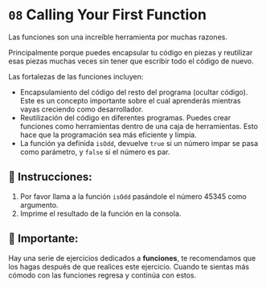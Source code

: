 # `08` Calling Your First Function
Las funciones son una increíble herramienta por muchas razones.

Principalmente porque puedes encapsular tu código en piezas y reutilizar esas piezas muchas veces sin tener que escribir todo el código de nuevo.

Las fortalezas de las funciones incluyen:

- Encapsulamiento del código del resto del programa (ocultar código). Este es un concepto importante sobre el cual aprenderás mientras vayas creciendo como desarrollador.
- Reutilización del código en diferentes programas. Puedes crear funciones como herramientas dentro de una caja de herramientas. Esto hace que la programación sea más eficiente y limpia.
- La función ya definida `isOdd`, devuelve `true` si un número impar se pasa como parámetro, y `false` si el número es par.

## 📝 Instrucciones:
1. Por favor llama a la función `isOdd` pasándole el número 45345 como argumento.
2. Imprime el resultado de la función en la consola.

## 🔎 Importante:
Hay una serie de ejercicios dedicados a **funciones**, te recomendamos que los hagas después de que realices este ejercicio. Cuando te sientas más cómodo con las funciones regresa y continúa con estos.